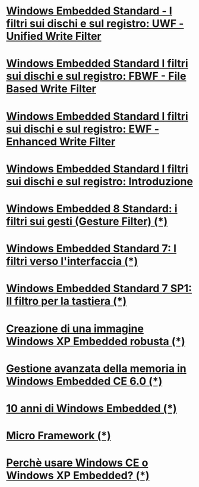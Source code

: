 # [Windows Embedded Standard - I filtri sui dischi e sul registro: UWF - Unified Write Filter](embedded-filtri-su-dischi-registro-UWF.md)

# [Windows Embedded Standard I filtri sui dischi e sul registro: FBWF - File Based Write Filter](embedded-filtri-su-dischi-registro-FBWF.md)

# [Windows Embedded Standard I filtri sui dischi e sul registro: EWF - Enhanced Write Filter](embedded-filtri-su-dischi-registro-EWF.md)

# [Windows Embedded Standard I filtri sui dischi e sul registro: Introduzione](https://msdn.microsoft.com/it-it/library/dn722310.aspx)


# [Windows Embedded 8 Standard: i filtri sui gesti (Gesture Filter) (*)](https://msdn.microsoft.com/it-it/library/dn175732.aspx)
# [Windows Embedded Standard 7: I filtri verso l'interfaccia (*)](https://msdn.microsoft.com/it-it/library/jj714812.aspx)
# [Windows Embedded Standard 7 SP1: Il filtro per la tastiera (*)](https://msdn.microsoft.com/it-it/library/hh925629.aspx)

# [Creazione di una immagine Windows XP Embedded robusta (*)](https://msdn.microsoft.com/it-it/library/ms838351.aspx)

# [Gestione avanzata della memoria in Windows Embedded CE 6.0 (*)](https://msdn.microsoft.com/it-it/library/bb331824.aspx)

# [10 anni di Windows Embedded (*)](https://msdn.microsoft.com/it-it/library/dn296488.aspx)

# [Micro Framework (*)](https://msdn.microsoft.com/it-it/library/dn879080.aspx)

# [Perchè usare Windows CE o Windows XP Embedded? (*)](https://msdn.microsoft.com/it-it/library/aa731327.aspx)
